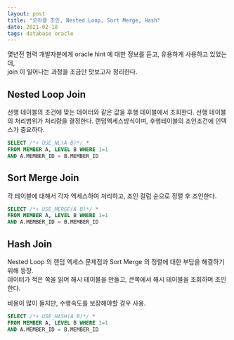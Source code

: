 ```yaml
---
layout: post
title: "오라클 조인, Nested Loop, Sort Merge, Hash"
date: 2021-02-18
tags: database oracle
---
```


몇년전 협력 개발자분에게 oracle hint 에 대한 정보를 듣고, 유용하게 사용하고 있었는데,  
join 이 일어나는 과정을 조금만 맛보고자 정리한다.

## Nested Loop Join
선행 테이블의 조건에 맞는 데이터와 같은 값을 후행 테이블에서 조회한다.
선행 테이블의 처리범위가 처리량을 결정한다. 랜덤엑세스방식이며, 후행테이블의 조인조건에 인덱스가 중요하다.
``` sql
SELECT /*+ USE_NL(A B)*/ *
FROM MEMBER A, LEVEL B WHERE 1=1
AND A.MEMBER_ID = B.MEMBER_ID
```

## Sort Merge Join
각 테이블에 대해서 각자 엑세스하여 처리하고, 조인 컬럼 순으로 정렬 후 조인한다.

``` sql
SELECT /*+ USE_MERGE(A B)*/ *
FROM MEMBER A, LEVEL B WHERE 1=1
AND A.MEMBER_ID = B.MEMBER_ID
```

## Hash Join

Nested Loop 의 랜덤 엑세스 문제점과 Sort Merge 의 정렬에 대한 부담을 해결하기 위해 등장.  
데이터가 적은 쪽을 읽어 해시 테이블을 만들고, 큰쪽에서 해시 테이블을 조회하며 조인한다.

비용이 많이 들지만, 수행속도를 보장해야할 경우 사용.

``` sql
SELECT /*+ USE_HASH(A B)*/ *
FROM MEMBER A, LEVEL B WHERE 1=1
AND A.MEMBER_ID = B.MEMBER_ID
```
